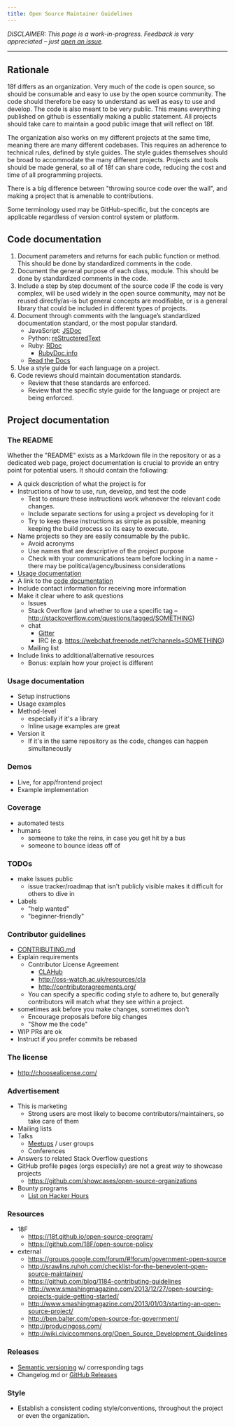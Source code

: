 ```yaml
---
title: Open Source Maintainer Guidelines
---
```


*DISCLAIMER: This page is a work-in-progress. Feedback is very appreciated – just [open an issue](https://github.com/18F/open-source-program/issues/new).*

---

## Rationale
18f differs as an organization. Very much of the code is open source, so should be consumable and easy to use by the open source community. The code should therefore be easy to understand as well as easy to use and develop. The code is also meant to be very public. This means everything published on github is essentially making a public statement. All projects should take care to maintain a good public image that will reflect on 18f.

The organization also works on my different projects at the same time, meaning there are many different codebases. This requires an adherence to technical rules, defined by style guides. The style guides themselves should be broad to accommodate the many different projects. Projects and tools should be made general, so all of 18f can share code, reducing the cost and time of all programming projects.

There is a big difference between "throwing source code over the wall", and making a project that is amenable to contributions.

Some terminology used may be GitHub-specific, but the concepts are applicable regardless of version control system or platform.

## Code documentation
1. Document parameters and returns for each public function or method. This should be done by standardized comments in the code.
1. Document the general purpose of each class, module. This should be done by standardized comments in the code.
1. Include a step by step document of the source code IF the code is very complex, will be used widely in the open source community, may not be reused directly/as-is but general concepts are modifiable, or is a general library that could be included in different types of projects.
1. Document through comments with the language’s standardized documentation standard, or the most popular standard.
	- JavaScript: [JSDoc](http://usejsdoc.org/)
	- Python: [reStructeredText](https://docs.python.org/devguide/documenting.html)
	- Ruby: [RDoc](http://ruby-doc.org/gems/docs/r/rdoc-4.1.2/RDoc/Markup.html)
		- [RubyDoc.info](http://www.rubydoc.info/)
	- [Read the Docs](https://readthedocs.org/)
1. Use a style guide for each language on a project.
1. Code reviews should maintain documentation standards.
	- Review that these standards are enforced.
	- Review that the specific style guide for the language or project are being enforced.

## Project documentation
### The README

Whether the "README" exists as a Markdown file in the repository or as a dedicated web page, project documentation is crucial to provide an entry point for potential users. It should contain the following:

* A quick description of what the project is for
* Instructions of how to use, run, develop, and test the code
	* Test to ensure these instructions work whenever the relevant code changes.
	* Include separate sections for using a project vs developing for it
	* Try to keep these instructions as simple as possible, meaning keeping the build process so its easy to execute.
* Name projects so they are easily consumable by the public.
	* Avoid acronyms
	* Use names that are descriptive of the project purpose
	* Check with your communications team before locking in a name - there may be political/agency/business considerations
* [Usage documentation](#usage-documentation)
* A link to the [code documentation](#code-documentation)
* Include contact information for receiving more information
* Make it clear where to ask questions
    * Issues
    * Stack Overflow (and whether to use a specific tag – http://stackoverflow.com/questions/tagged/SOMETHING)
    * chat
        * [Gitter](https://gitter.im/)
        * IRC (e.g. https://webchat.freenode.net/?channels=SOMETHING)
    * Mailing list
* Include links to additional/alternative resources
    * Bonus: explain how your project is different

### Usage documentation

* Setup instructions
* Usage examples
* Method-level
    * especially if it's a library
    * Inline usage examples are great
* Version it
    * If it's in the same repository as the code, changes can happen simultaneously

### Demos

* Live, for app/frontend project
* Example implementation

### Coverage

* automated tests
* humans
    * someone to take the reins, in case you get hit by a bus
    * someone to bounce ideas off of

### TODOs

* make Issues public
    * issue tracker/roadmap that isn't publicly visible makes it difficult for others to dive in
* Labels
    * "help wanted"
    * "beginner-friendly"

### Contributor guidelines

* [CONTRIBUTING.md](https://help.github.com/articles/setting-guidelines-for-repository-contributors/)
* Explain requirements
    * Contributor License Agreement
        * [CLAHub](https://www.clahub.com/)
        * http://oss-watch.ac.uk/resources/cla
        * http://contributoragreements.org/
    * You can specify a specific coding style to adhere to, but generally contributors will match what they see within a project.
* sometimes ask before you make changes, sometimes don't
    * Encourage proposals before big changes
    * "Show me the code"
* WIP PRs are ok
* Instruct if you prefer commits be rebased

### The license

* http://choosealicense.com/

### Advertisement

* This is marketing
    * Strong users are most likely to become contributors/maintainers, so take care of them
* Mailing lists
* Talks
    * [Meetups](http://www.meetup.com/) / user groups
    * Conferences
* Answers to related Stack Overflow questions
* GitHub profile pages (orgs especially) are not a great way to showcase projects
    * https://github.com/showcases/open-source-organizations
* Bounty programs
    * [List on Hacker Hours](http://hackerhours.org/resources.html#getting-involved-in-open-source)

### Resources

* 18F
    * https://18f.github.io/open-source-program/
    * https://github.com/18F/open-source-policy
* external
    * https://groups.google.com/forum/#!forum/government-open-source
    * http://srawlins.ruhoh.com/checklist-for-the-benevolent-open-source-maintainer/
    * https://github.com/blog/1184-contributing-guidelines
    * http://www.smashingmagazine.com/2013/12/27/open-sourcing-projects-guide-getting-started/
    * http://www.smashingmagazine.com/2013/01/03/starting-an-open-source-project/
    * http://ben.balter.com/open-source-for-government/
    * http://producingoss.com/
    * http://wiki.civiccommons.org/Open_Source_Development_Guidelines

### Releases

* [Semantic versioning](http://semver.org/) w/ corresponding tags
* Changelog.md or [GitHub Releases](https://help.github.com/categories/releases/)

### Style

* Establish a consistent coding style/conventions, throughout the project or even the organization.
